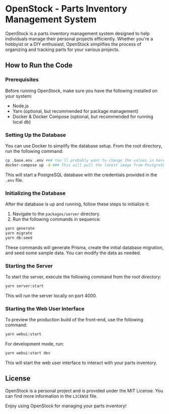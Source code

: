 # OpenStock - Parts Inventory Management System

OpenStock is a parts inventory management system designed to help individuals manage their personal projects efficiently. Whether you're a hobbyist or a DIY enthusiast, OpenStock simplifies the process of organizing and tracking parts for your various projects.

## How to Run the Code

### Prerequisites

Before running OpenStock, make sure you have the following installed on your system:

- Node.js
- Yarn (optional, but recommended for package management)
- Docker & Docker Compose (optional, but recommended for running local db)

### Setting Up the Database

You can use Docker to simplify the database setup. From the root directory, run the following command:

```bash
cp .base.env .env ### You'll probably want to change the values in here.
docker-compose up -d ### This will pull the latest image from PostgreSQL in docker hub and start it up.
```

This will start a PostgreSQL database with the credentials provided in the `.env` file.

### Initializing the Database

After the database is up and running, follow these steps to initialize it:

1. Navigate to the `packages/server` directory.
2. Run the following commands in sequence:

```bash
yarn generate
yarn migrate
yarn db:seed
```

These commands will generate Prisma, create the initial database migration, and seed some sample data. You can modify the data as needed.

### Starting the Server

To start the server, execute the following command from the root directory:

```bash
yarn server:start
```

This will run the server locally on port 4000.

### Starting the Web User Interface

To preview the production build of the front-end, use the following command:

```bash
yarn webui:start
```

For development mode, run:

```bash
yarn webui:start dev
```

This will start the web user interface to interact with your parts inventory.

## License

OpenStock is a personal project and is provided under the MIT License. You can find more information in the `LICENSE` file.


Enjoy using OpenStock for managing your parts inventory! 
